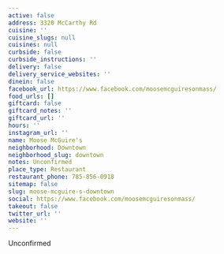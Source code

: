 ```yaml
---
active: false
address: 3320 McCarthy Rd
cuisine: ''
cuisine_slugs: null
cuisines: null
curbside: false
curbside_instructions: ''
delivery: false
delivery_service_websites: ''
dinein: false
facebook_url: https://www.facebook.com/moosemcguiresonmass/
food_urls: []
giftcard: false
giftcard_notes: ''
giftcard_url: ''
hours: ''
instagram_url: ''
name: Moose McGuire's
neighborhood: Downtown
neighborhood_slug: downtown
notes: Unconfirmed
place_type: Restaurant
restaurant_phone: 785-856-0918
sitemap: false
slug: moose-mcguire-s-downtown
social: https://www.facebook.com/moosemcguiresonmass/
takeout: false
twitter_url: ''
website: ''
---
```


Unconfirmed